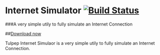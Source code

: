 Internet Simulator [![Build Status](https://ci.appveyor.com/api/projects/status/github/Tulpep/InternetSimulator)](https://ci.appveyor.com/project/tulpep/InternetSimulator)
===========

###A very simple utily to fully simulate an Internet Connection

##[Download now](https://github.com/Tulpep/InternetSimulator/releases/latest)

Tulpep Internet Simulaor is a very simple utily to fully simulate an Internet Connection.
